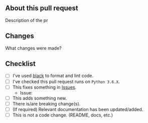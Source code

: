 ## About this pull request

Description of the pr

## Changes

What changes were made?

## Checklist

- [ ] I've used [black](https://pypi.org/project/black/) to format and lint code.
- [ ] I've checked this pull request runs on `Python 3.6.X`.
- [ ] This fixes something in [Issues](https://github.com/JUGADOR123/dinteractions-Paginator/issues).
    - Issue:
- [ ] This adds something new.
- [ ] There is/are breaking change(s).
- [ ] (If required) Relevant documentation has been updated/added.
- [ ] This is not a code change. (README, docs, etc.)
